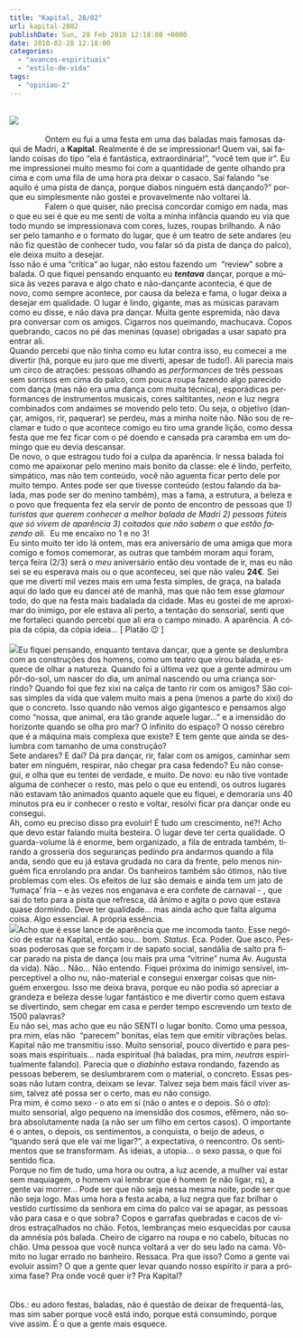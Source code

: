 ```yaml
---
title: "Kapital, 28/02"
url: kapital-2802
publishDate: Sun, 28 Feb 2010 12:18:00 +0000
date: 2010-02-28 12:18:00
categories: 
  - "avancos-espirituais"
  - "estilo-de-vida"
tags: 
  - "opiniao-2"
---
```

<div><br></div><div><a href="http://1.bp.blogspot.com/_BzqI_RDZ6O4/S4pctwpp8II/AAAAAAAAB9M/WEgI12bAsAc/s1600-h/89eo6vc39qr81wkwvo56dhp5b_k7r1in.jpeg" imageanchor="1"><span><span><img border="0" src="http://1.bp.blogspot.com/_BzqI_RDZ6O4/S4pctwpp8II/AAAAAAAAB9M/WEgI12bAsAc/s320/89eo6vc39qr81wkwvo56dhp5b_k7r1in.jpeg"></span></span></a></div><div><br></div><div><span lang="PT-BR"><span><span>                Ontem eu fui a uma festa em uma das baladas mais famosas daqui de Madri, a <b>Kapital</b>. Realmente é de se impressionar! Quem vai, sai falando coisas do tipo “ela é fantástica, extraordinária!”, “você tem que ir”. Eu me impressionei muito mesmo foi com a quantidade de gente olhando pra cima e com uma fila de uma hora pra deixar o casaco. Saí falando “se aquilo é uma pista de dança, porque diabos ninguém está dançando?” porque eu simplesmente não gostei e provavelmente não voltarei lá.</span></span></span><br></div><div><span lang="PT-BR"><span><span>                Falem o que quiser, não precisa concordar comigo em nada, mas o que eu sei é que eu me senti de volta a minha infância quando eu via que todo mundo se impressionava com cores, luzes, roupas brilhando. A não ser pelo tamanho e o formato do lugar, que é um teatro de sete andares (eu não fiz questão de conhecer tudo, vou falar só da pista de dança do palco), ele deixa muito a desejar. </span></span></span><br></div><div><span lang="PT-BR"><span><span>Isso não é uma “crítica” ao lugar, não estou fazendo um  “review” sobre a balada. O que fiquei pensando enquanto eu </span></span><b><i><span><span>tentava</span></span></i></b><span><span> dançar, porque a música às vezes parava e algo chato e não-dançante acontecia, é que de novo, como sempre acontece, por causa da beleza e fama, o lugar deixa a desejar em qualidade. O lugar é lindo, gigante, mas as músicas paravam como eu disse, e não dava pra dançar. Muita gente espremida, não dava pra conversar com os amigos. Cigarros nos queimando, machucava. Copos quebrando, cacos no pé das meninas (quase) obrigadas a usar sapato pra entrar ali.</span></span></span><br></div><div><span lang="PT-BR"><span><span>Quando percebi que não tinha como eu lutar contra isso, eu comecei a me divertir (há, porque eu juro que me diverti, apesar de tudo!). Ali parecia mais um circo de atrações: pessoas olhando as </span></span><i><span><span>performances</span></span></i><span><span> de três pessoas sem sorrisos em cima do palco, com pouca roupa fazendo algo parecido com dança (mas não era uma dança com muita técnica), esporádicas performances de instrumentos musicais, cores saltitantes, </span></span><i><span><span>neon</span></span></i><span><span> e luz negra combinados com andaimes se movendo pelo teto. Ou seja, o objetivo (dançar, amigos, rir, paquerar) se perdeu, mas a minha noite não. Não sou de reclamar e tudo o que acontece comigo eu tiro uma grande lição, como dessa festa que me fez ficar com o pé doendo e cansada pra caramba em um domingo que eu devia descansar. </span></span></span><br></div><div><span lang="PT-BR"><span><span>De novo, o que estragou tudo foi a culpa da aparência. Ir nessa balada foi como me apaixonar pelo menino mais bonito da classe: ele é lindo, perfeito, simpático, mas não tem conteúdo, você não aguenta ficar perto dele por muito tempo. Antes pode ser que tivesse conteúdo (estou falando da balada, mas pode ser do menino também), mas a fama, a estrutura, a beleza e o povo que frequenta fez ela servir de ponto de encontro de pessoas que </span></span><i><span><span>1) turistas que querem conhecer a melhor balada de Madri 2) pessoas fúteis que só vivem de aparência 3) coitados que não sabem o que estão fazendo ali.</span></span></i><span><span>  Eu me encaixo no 1 e no 3!</span></span></span><br></div><div><span lang="PT-BR"><span><span>Eu sinto muito ter ido lá ontem, mas era aniversário de uma amiga que mora comigo e fomos comemorar, as outras que também moram aqui foram, terça feira (2/3) será o </span></span><i><span><span>meu</span></span></i><span><span> aniversário então deu vontade de ir, mas eu não sei se eu esperava mais ou o que aconteceu, sei que não valeu </span></span><b><span><span>24€</span></span></b><span><span>. Sei que me diverti mil vezes mais em uma festa simples, de graça, na balada aqui do lado que eu dancei até de manhã, mas que não tem esse </span></span><i><span><span>glamour</span></span></i><span><span> todo, do que na festa mais badalada da cidade. Mas eu gostei de me aproximar do inimigo, por ele estava ali perto, a tentação do sensorial, senti que me fortaleci quando percebi que ali era o campo minado. A aparência. A cópia da cópia, da cópia ideia... [ Platão 😉 ]</span></span></span><br></div><div><span lang="PT-BR"><span><span><br></span></span></span></div><div><a href="http://4.bp.blogspot.com/_BzqI_RDZ6O4/S4pe4yHgpDI/AAAAAAAAB9c/D66Dq0MsZRo/s1600-h/DSC00569.JPG" imageanchor="1"><img border="0" src="http://4.bp.blogspot.com/_BzqI_RDZ6O4/S4pe4yHgpDI/AAAAAAAAB9c/D66Dq0MsZRo/s320/DSC00569.JPG"></a><span lang="PT-BR"><span><span><span></span><span></span>Eu fiquei pensando, enquanto tentava dançar, que a gente se deslumbra com as construções dos homens, como um teatro que virou balada, e esquece de olhar a natureza. Quando foi a última vez que a gente admirou um pôr-do-sol, um nascer do dia, um animal nascendo ou uma criança sorrindo? Quando foi que fez xixi na calça de tanto rir com os amigos? São coisas simples da vida que valem muito mais a pena (menos a parte do xixi) do que o concreto. Isso quando não vemos algo gigantesco e pensamos algo como “nossa, que animal, era tão grande aquele lugar...” e a imensidão do horizonte quando se olha pro mar? O infinito do espaço? O nosso cérebro que é a máquina mais complexa que existe? E tem gente que ainda se deslumbra com tamanho de uma construção? </span></span></span><br></div><div><span lang="PT-BR"><span><span>Sete andares? E daí? Dá pra dançar, rir, falar com os amigos, caminhar sem bater em ninguém, respirar, não chegar pra casa fedendo? Eu não consegui, e olha que eu tentei de verdade, e muito. De novo: eu não tive vontade alguma de conhecer o resto, mas pelo o que eu entendi, os outros lugares não estavam tão animados quanto aquele que eu fiquei, e demoraria uns 40 minutos pra eu ir conhecer o resto e voltar, resolvi ficar pra dançar onde eu consegui.</span></span></span><br></div><div><span lang="PT-BR"><span><span>Ah, como eu preciso disso pra evoluir! É tudo um crescimento, né?! Acho que devo estar falando muita besteira. O lugar deve ter certa qualidade. O guarda-volume lá é enorme, bem organizado, a fila de entrada também, tirando a grosseria dos seguranças pedindo pra andarmos quando a fila anda, sendo que eu já estava grudada no cara da frente, pelo menos ninguém fica enrolando pra andar. Os banheiros também são ótimos, não tive problemas com eles. Os efeitos de luz são demais e ainda tem um jato de ‘fumaça’ fria – e às vezes nos enganava e era confete de carnaval - , que sai do teto para a pista que refresca, dá ânimo e agita o povo que estava quase dormindo. Deve ter qualidade... mas ainda acho que falta alguma coisa. Algo essencial. A própria essência. </span></span></span><br></div><div><a href="http://1.bp.blogspot.com/_BzqI_RDZ6O4/S4pdpOYAEJI/AAAAAAAAB9U/Dks3tqEzJSM/s1600-h/DSC09965.JPG" imageanchor="1"><img border="0" src="http://1.bp.blogspot.com/_BzqI_RDZ6O4/S4pdpOYAEJI/AAAAAAAAB9U/Dks3tqEzJSM/s320/DSC09965.JPG"></a><span lang="PT-BR"><span><span>Acho que é esse lance de aparência que me incomoda tanto. Esse negócio de estar na Kapital, então sou... bom. </span></span><i><span><span>Status</span></span></i><span><span>. Eca. Poder. Que asco. Pessoas poderosas que se forçam ir de sapato social, sandália de salto pra ficar parado na pista de dança (ou mais pra uma “vitrine” numa Av. Augusta da vida). Não... Não... Não entendo. Fiquei próxima do inimigo sensível, imperceptível a olho nu, não-material e consegui enxergar coisas que ninguém enxergou. Isso me deixa brava, porque eu não podia só apreciar a grandeza e beleza desse lugar fantástico e me divertir como quem estava se divertindo, sem chegar em casa e perder tempo escrevendo um texto de 1500 palavras?</span></span></span><br></div><div><span lang="PT-BR"><span><span>Eu não sei, mas acho que eu não SENTI o lugar bonito. Como uma pessoa, pra mim, elas não  “parecem” bonitas, elas tem que emitir vibrações belas. Kapital não me transmitiu isso. Muito sensorial, pouco divertido e para pessoas mais espirituais... nada espiritual (há baladas, pra mim, </span></span><i><span><span>neutras </span></span></i><span><span>espiritualmente falando). Parecia que o </span></span><i><span><span>diabinho</span></span></i><span><span> estava rondando, fazendo as pessoas beberem, se deslumbrarem com o material, o concreto. Essas pessoas não lutam contra, deixam se levar. Talvez seja bem mais fácil viver assim, talvez até possa ser o certo, mas eu não consigo.</span></span></span><br></div><div><span lang="PT-BR"><span><span>Pra mim, é como sexo - o ato em si (não o antes e o depois. Só o </span></span><i><span><span>ato</span></span></i><span><span>): muito sensorial, algo pequeno na imensidão dos cosmos, efêmero, não sobra absolutamente nada (a não ser um filho em certos casos). O importante é o antes, o depois, os sentimentos, a conquista, o beijo de adeus, o “quando será que ele vai me ligar?”, a expectativa, o reencontro. Os sentimentos que se transformam. As ideias, a utopia... o sexo passa, o que foi sentido fica. </span></span></span><br></div><div><span lang="PT-BR"><span><span>Porque no fim de tudo, uma hora ou outra, a luz acende, a mulher vai estar sem maquiagem, o homem vai lembrar que é homem (e não ligar, rs), a gente vai morrer... Pode ser que não seja nessa mesma noite, pode ser que não seja logo. Mas uma hora a festa acaba, a luz negra que faz brilhar o vestido curtíssimo da senhora em cima do palco vai se apagar, as pessoas vão para casa e o que sobra? Copos e garrafas quebradas e cacos de vidros estraçalhados no chão. Fotos, lembranças meio esquecidas por causa da amnésia pós balada. Cheiro de cigarro na roupa e no cabelo, bitucas no chão. Uma pessoa que você nunca voltará a ver do seu lado na cama. Vômito no lugar errado no banheiro. Ressaca. Pra que isso? Como a gente vai evoluir assim? O que a gente quer levar quando nosso espírito ir para a próxima fase? Pra onde você quer ir? Pra Kapital?</span></span></span><br></div><div><br></div><div><br></div><span lang="PT-BR"><span><span>Obs.: eu adoro festas, baladas, não é questão de deixar de frequentá-las, mas sim saber porque você está indo, porque está consumindo, porque vive assim. É o que a gente mais esquece.</span></span></span>
